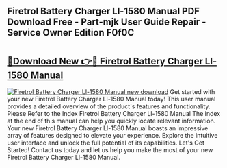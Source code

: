 ## Firetrol Battery Charger Ll-1580 Manual PDF Download Free - Part-mjk User Guide Repair - Service Owner Edition F0f0C

# <h2><a href="http://bc28227.oget.top/?id=Firetrol+Battery+Charger+Ll-1580+Manual">🔗Download New 👉🔴 Firetrol Battery Charger Ll-1580 Manual</a></h2>

[![Firetrol Battery Charger Ll-1580 Manual new download](https://i.imgur.com/5g1atiW.png)](http://bc28227.oget.top/?id=Firetrol+Battery+Charger+Ll-1580+Manual)
Get started with your new Firetrol Battery Charger Ll-1580 Manual today! This user manual provides a detailed overview of the product's features and functionality. Please Refer to the Index Firetrol Battery Charger Ll-1580 Manual The index at the end of this manual can help you quickly locate relevant information. Your new Firetrol Battery Charger Ll-1580 Manual boasts an impressive array of features designed to elevate your experience. Explore the intuitive user interface and unlock the full potential of its capabilities. Let's Get Started! Contact us today and let us help you make the most of your new Firetrol Battery Charger Ll-1580 Manual.

